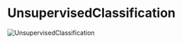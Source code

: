 # UnsupervisedClassification

![UnsupervisedClassification](https://user-images.githubusercontent.com/109760413/180575318-b52e0c54-cb11-4538-bc5c-d691a1026823.png)
